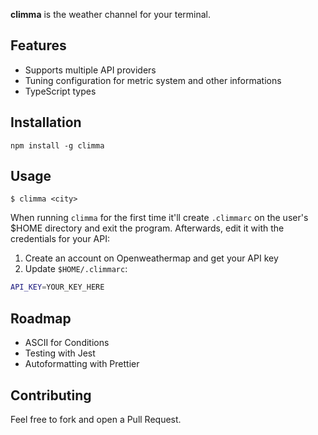 
**climma** is the weather channel for your terminal.

## Features

- Supports multiple API providers
- Tuning configuration for metric system and other informations
- TypeScript types

## Installation

`npm install -g climma`

## Usage

`$ climma <city>`

When running `climma` for the first time it'll create `.climmarc` on the user's $HOME directory and exit the program.
Afterwards, edit it with the credentials for your API:

1. Create an account on Openweathermap and get your API key
2. Update `$HOME/.climmarc`:

```bash
API_KEY=YOUR_KEY_HERE
```

## Roadmap

- ASCII for Conditions
- Testing with Jest
- Autoformatting with Prettier

## Contributing

Feel free to fork and open a Pull Request.
